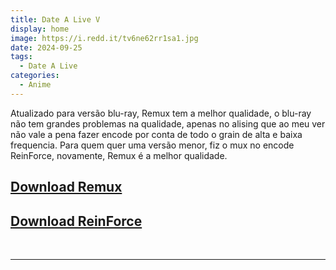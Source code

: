 ```yaml
---
title: Date A Live V
display: home
image: https://i.redd.it/tv6ne62rr1sa1.jpg
date: 2024-09-25
tags:
  - Date A Live
categories:
  - Anime
---
```


Atualizado para versão blu-ray, Remux tem a melhor qualidade, o blu-ray não tem grandes problemas na qualidade, apenas no alising que ao meu ver não vale a pena fazer encode por conta de todo o grain de alta e baixa frequencia.
Para quem quer uma versão menor, fiz o mux no encode ReinForce, novamente, Remux é a melhor qualidade.

## **[Download Remux](https://cloud.yami-s.com/0:/Date%20A%20Live/[Yami]%20Date%20A%20Live%20V%20(BD%20Remux%201080p%20AVC%20FLAC)/)**
## **[Download ReinForce](https://cloud.yami-s.com/0:/Date%20A%20Live/[Yami]%20Date%20A%20Live%20V%20(BD%201080p%20AVC%20FLAC)/)**

<br><hr><br>
<Disqus/>
